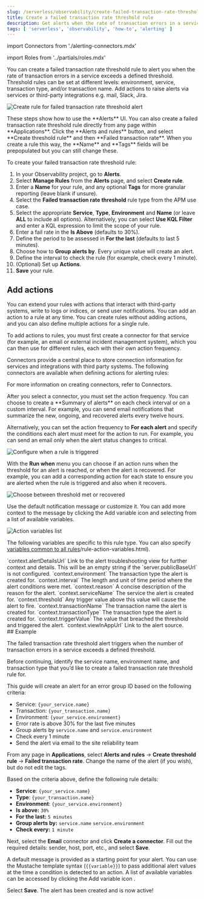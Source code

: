 ```yaml
---
slug: /serverless/observability/create-failed-transaction-rate-threshold-alert-rule
title: Create a failed transaction rate threshold rule
description: Get alerts when the rate of transaction errors in a service exceeds a defined threshold.
tags: [ 'serverless', 'observability', 'how-to', 'alerting' ]
---
```


<p><DocBadge template="technical preview" /></p>

import Connectors from './alerting-connectors.mdx'

import Roles from '../partials/roles.mdx'

<Roles role="Editor" goal="create failed transaction rate threshold rules" />

You can create a failed transaction rate threshold rule to alert you when the rate of transaction errors in a service exceeds a defined threshold. Threshold rules can be set at different levels: environment, service, transaction type, and/or transaction name. Add actions to raise alerts via services or third-party integrations e.g. mail, Slack, Jira.

![Create rule for failed transaction rate threshold alert](../images/alerts-create-rule-failed-transaction-rate.png)

<DocCallOut title="Tip">
These steps show how to use the **Alerts** UI.
You can also create a failed transaction rate threshold rule directly from any page within **Applications**. Click the **Alerts and rules** button, and select **Create threshold rule** and then **Failed transaction rate**. When you create a rule this way, the **Name** and **Tags** fields will be prepopulated but you can still change these.
</DocCallOut>

To create your failed transaction rate threshold rule:

1. In your Observability project, go to **Alerts**.
1. Select **Manage Rules** from the **Alerts** page, and select **Create rule**.
1. Enter a **Name** for your rule, and any optional **Tags** for more granular reporting (leave blank if unsure).
1. Select the **Failed transaction rate threshold** rule type from the APM use case.
1. Select the appropriate **Service**, **Type**, **Environment** and **Name** (or leave **ALL** to include all options). Alternatively, you can select **Use KQL Filter** and enter a KQL expression to limit the scope of your rule.
1. Enter a fail rate in the **Is Above** (defaults to 30%).
1. Define the period to be assessed in **For the last** (defaults to last 5 minutes).
1. Choose how to **Group alerts by**. Every unique value will create an alert.
1. Define the interval to check the rule (for example, check every 1 minute).
1. (Optional) Set up **Actions**.
1. **Save** your rule.

## Add actions

You can extend your rules with actions that interact with third-party systems, write to logs or indices, or send user notifications. You can add an action to a rule at any time. You can create rules without adding actions, and you can also define multiple actions for a single rule.

To add actions to rules, you must first create a connector for that service (for example, an email or external incident management system), which you can then use for different rules, each with their own action frequency.

<DocAccordion buttonContent="Connector types">
Connectors provide a central place to store connection information for services and integrations with third party systems.
The following connectors are available when defining actions for alerting rules:

<Connectors />

For more information on creating connectors, refer to <DocLink slug="/serverless/action-connectors">Connectors</DocLink>.

</DocAccordion>

<DocAccordion buttonContent="Action frequency">
After you select a connector, you must set the action frequency. You can choose to create a **Summary of alerts** on each check interval or on a custom interval. For example, you can send email notifications that summarize the new, ongoing, and recovered alerts every twelve hours.

Alternatively, you can set the action frequency to **For each alert** and specify the conditions each alert must meet for the action to run. For example, you can send an email only when the alert status changes to critical.

![Configure when a rule is triggered](../images/alert-action-frequency.png)

With the **Run when** menu you can choose if an action runs when the threshold for an alert is reached, or when the alert is recovered. For example, you can add a corresponding action for each state to ensure you are alerted when the rule is triggered and also when it recovers.

![Choose between threshold met or recovered](../images/alert-apm-action-frequency-recovered.png)

</DocAccordion>

<DocAccordion buttonContent="Action variables">
Use the default notification message or customize it.
You can add more context to the message by clicking the Add variable icon <DocIcon type="indexOpen" title="Add variable" /> and selecting from a list of available variables.

![Action variables list](../images/action-variables-popup.png)

The following variables are specific to this rule type.
You can also specify [variables common to all rules](http://example.co)/rule-action-variables.html).

<DocDefList>
    <DocDefTerm>`context.alertDetailsUrl`</DocDefTerm>
    <DocDefDescription>
        Link to the alert troubleshooting view for further context and details. This will be an empty string if the `server.publicBaseUrl` is not configured.
    </DocDefDescription>
    <DocDefTerm>`context.environment`</DocDefTerm>
    <DocDefDescription>
        The transaction type the alert is created for.
    </DocDefDescription>
    <DocDefTerm>`context.interval`</DocDefTerm>
    <DocDefDescription>
        The length and unit of time period where the alert conditions were met.
    </DocDefDescription>
    <DocDefTerm>`context.reason`</DocDefTerm>
    <DocDefDescription>
        A concise description of the reason for the alert.
    </DocDefDescription>
    <DocDefTerm>`context.serviceName`</DocDefTerm>
    <DocDefDescription>
        The service the alert is created for.
    </DocDefDescription>
    <DocDefTerm>`context.threshold`</DocDefTerm>
    <DocDefDescription>
        Any trigger value above this value will cause the alert to fire.
    </DocDefDescription>
    <DocDefTerm>`context.transactionName`</DocDefTerm>
    <DocDefDescription>
        The transaction name the alert is created for.
    </DocDefDescription>
    <DocDefTerm>`context.transactionType`</DocDefTerm>
    <DocDefDescription>
        The transaction type the alert is created for.
    </DocDefDescription>
    <DocDefTerm>`context.triggerValue`</DocDefTerm>
    <DocDefDescription>
        The value that breached the threshold and triggered the alert.
    </DocDefDescription>
    <DocDefTerm>`context.viewInAppUrl`</DocDefTerm>
    <DocDefDescription>
        Link to the alert source.
    </DocDefDescription>
</DocDefList>
</DocAccordion>

<div id="create-failed-transaction-rate-threshold-example"></div>
## Example

The failed transaction rate threshold alert triggers when the number of transaction errors in a service exceeds a defined threshold.

Before continuing, identify the service name, environment name, and transaction type that you’d like to create a failed transaction rate threshold rule for.

This guide will create an alert for an error group ID based on the following criteria:

* Service: `{your_service.name}`
* Transaction: `{your_transaction.name}`
* Environment: `{your_service.environment}`
* Error rate is above 30% for the last five minutes
* Group alerts by `service.name` and `service.environment`
* Check every 1 minute
* Send the alert via email to the site reliability team

From any page in **Applications**, select **Alerts and rules** → **Create threshold rule** → **Failed transaction rate**. Change the name of the alert (if you wish), but do not edit the tags.

Based on the criteria above, define the following rule details:

* **Service**: `{your_service.name}`
* **Type**: `{your_transaction.name}`
* **Environment**: `{your_service.environment}`
* **Is above:** `30%`
* **For the last:** `5 minutes`
* **Group alerts by:** `service.name` `service.environment`
* **Check every:** `1 minute`

Next, select the **Email** connector and click **Create a connector**. Fill out the required details: sender, host, port, etc., and select **Save**.

A default message is provided as a starting point for your alert. You can use the Mustache template syntax (`{{variable}}`) to pass additional alert values at the time a condition is detected to an action. A list of available variables can be accessed by clicking the Add variable icon <DocIcon type="indexOpen" title="Add variable" />.

Select **Save**. The alert has been created and is now active!
